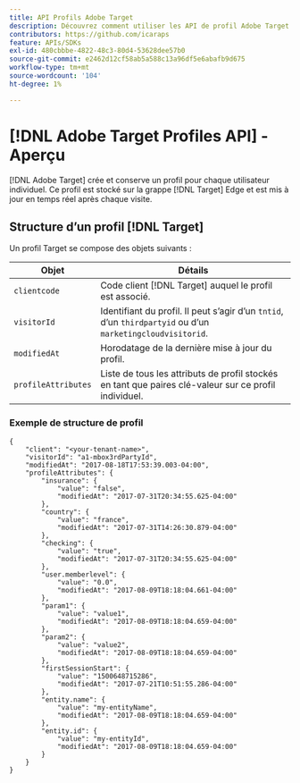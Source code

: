 ```yaml
---
title: API Profils Adobe Target
description: Découvrez comment utiliser les API de profil Adobe Target pour envoyer des données de visiteur à  [!DNL Target].
contributors: https://github.com/icaraps
feature: APIs/SDKs
exl-id: 480cbbbe-4822-48c3-80d4-53628dee57b0
source-git-commit: e2462d12cf58ab5a588c13a96df5e6abafb9d675
workflow-type: tm+mt
source-wordcount: '104'
ht-degree: 1%

---
```


# [!DNL Adobe Target Profiles API] - Aperçu

[!DNL Adobe Target] crée et conserve un profil pour chaque utilisateur individuel. Ce profil est stocké sur la grappe [!DNL Target] Edge et est mis à jour en temps réel après chaque visite.

## Structure d’un profil [!DNL Target]

Un profil Target se compose des objets suivants :

| Objet | Détails |
| --- | --- |
| `clientcode` | Code client [!DNL Target] auquel le profil est associé. |
| `visitorId` | Identifiant du profil. Il peut s’agir d’un `tntid`, d’un `thirdpartyid` ou d’un `marketingcloudvisitorid`. |
| `modifiedAt` | Horodatage de la dernière mise à jour du profil. |
| `profileAttributes` | Liste de tous les attributs de profil stockés en tant que paires clé-valeur sur ce profil individuel. |

### Exemple de structure de profil

```
{
    "client": "<your-tenant-name>",
    "visitorId": "a1-mbox3rdPartyId",
    "modifiedAt": "2017-08-18T17:53:39.003-04:00",
    "profileAttributes": {
        "insurance": {
            "value": "false",
            "modifiedAt": "2017-07-31T20:34:55.625-04:00"
        },
        "country": {
            "value": "france",
            "modifiedAt": "2017-07-31T14:26:30.879-04:00"
        },
        "checking": {
            "value": "true",
            "modifiedAt": "2017-07-31T20:34:55.625-04:00"
        },
        "user.memberlevel": {
            "value": "0.0",
            "modifiedAt": "2017-08-09T18:18:04.661-04:00"
        },
        "param1": {
            "value": "value1",
            "modifiedAt": "2017-08-09T18:18:04.659-04:00"
        },
        "param2": {
            "value": "value2",
            "modifiedAt": "2017-08-09T18:18:04.659-04:00"
        },
        "firstSessionStart": {
            "value": "1500648715286",
            "modifiedAt": "2017-07-21T10:51:55.286-04:00"
        },
        "entity.name": {
            "value": "my-entityName",
            "modifiedAt": "2017-08-09T18:18:04.659-04:00"
        },
        "entity.id": {
            "value": "my-entityId",
            "modifiedAt": "2017-08-09T18:18:04.659-04:00"
        }
    }
}
```
